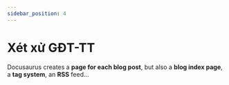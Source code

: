 ```yaml
---
sidebar_position: 4
---
```


# Xét xử GĐT-TT

Docusaurus creates a **page for each blog post**, but also a **blog index page**, a **tag system**, an **RSS** feed...
